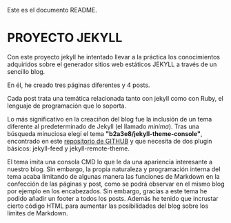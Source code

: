 
Este es el documento README.

# PROYECTO JEKYLL

Con este proyecto jekyll he intentado llevar a la práctica los conocimientos adquiridos sobre el generador sitios web estáticos JEKYLL a través de un sencillo blog.

En él, he creado tres páginas diferentes y 4 posts.

Cada post trata una temática relacionada tanto con jekyll como con Ruby, el lenguaje de programación que lo soporta.

Lo más significativo en la creaciñon del blog fue la inclusión de un tema diferente al predeterminado de Jekyll (el llamado *minima*). Tras una búsqueda minuciosa elegí el tema **"b2a3e8/jekyll-theme-console"**, encontrado en este [repositorio de GITHUB](https://github.com/b2a3e8/jekyll-theme-console) y que necesita de dos plugin básicos: jekyll-feed y jekyll-remote-theme.

El tema imita una consola CMD lo que le da una apariencia interesante a nuestro blog. Sin embargo, la propia naturaleza y programación  interna del tema acaba limitando de algunas manera las funciones de Markdown en la confección de las páginas y post, como se podrá observar en el mismo blog por ejemplo en los encabezados. Sin embargo, gracias a este tema he podido añadir un footer a todos los posts. Además he tenido que incrustar cierto código HTML para aumentar las posibilidades del blog sobre los límites de Markdown.